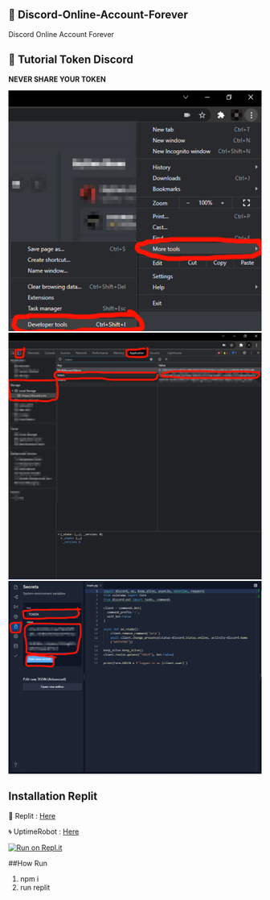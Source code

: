 ## 💠 Discord-Online-Account-Forever
Discord Online Account Forever

## 📸 Tutorial Token Discord

**NEVER SHARE YOUR TOKEN**

<div align="Discord"><img src="/image/1E.png"></div>
<div align="Forever"><img src="/image/2E.png"></div>
<div align="Account"><img src="/image/3E.png"></div>

## Installation Replit
🧿 Replit : [Here](https://replit.com)

🌀 UptimeRobot : [Here](https://uptimerobot.com)

[![Run on Repl.it](https://repl.it/badge/github/nimaisox/Discord-Online-Account-Forever)](https://repl.it/github/nimaisox/Discord-Online-Account-Forever)

##How Run
1. npm i
2. run replit
